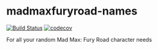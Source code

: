 # madmaxfuryroad-names

[![Build Status](https://travis-ci.org/escherina/madmaxfuryroad-names.svg?branch=master)](https://travis-ci.org/escherina/madmaxfuryroad-names) [![codecov](https://codecov.io/gh/escherina/madmaxfuryroad-names/branch/master/graph/badge.svg)](https://codecov.io/gh/escherina/madmaxfuryroad-names)

For all your random Mad Max: Fury Road character needs
